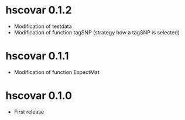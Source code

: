 # hscovar 0.1.2

* Modification of testdata
* Modification of function tagSNP (strategy how a tagSNP is selected)

# hscovar 0.1.1

* Modification of function ExpectMat

# hscovar 0.1.0

* First release
